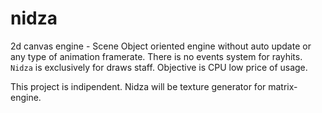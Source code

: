 # nidza

2d canvas engine - Scene Object oriented engine without auto update or any type of animation framerate.
There is no events system for rayhits. `Nidza` is exclusively for draws staff.
Objective is CPU low price of usage.

This project is indipendent.
Nidza will be texture generator for matrix-engine.

